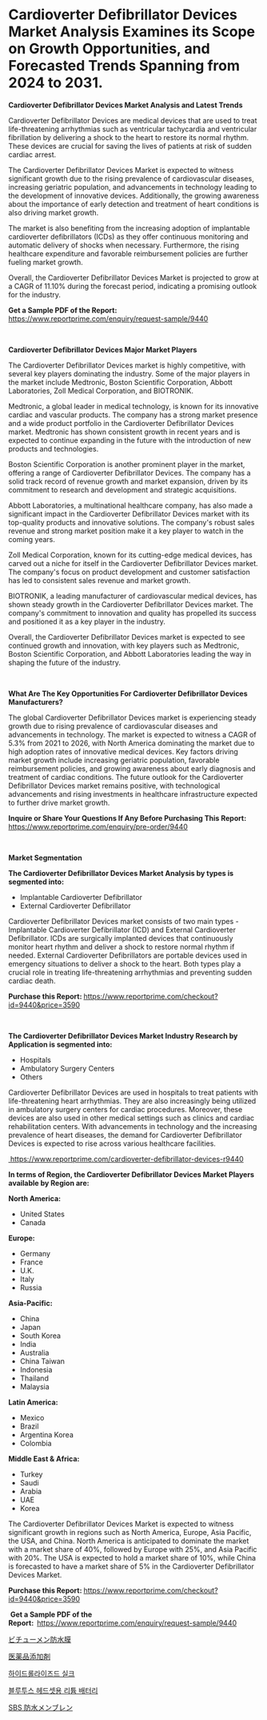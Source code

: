 <p><h1>Cardioverter Defibrillator Devices Market Analysis Examines its Scope on Growth Opportunities, and Forecasted Trends Spanning from 2024 to 2031.</h1></p><p><strong>Cardioverter Defibrillator Devices Market Analysis and Latest Trends</strong></p>
<p><p>Cardioverter Defibrillator Devices are medical devices that are used to treat life-threatening arrhythmias such as ventricular tachycardia and ventricular fibrillation by delivering a shock to the heart to restore its normal rhythm. These devices are crucial for saving the lives of patients at risk of sudden cardiac arrest.</p><p>The Cardioverter Defibrillator Devices Market is expected to witness significant growth due to the rising prevalence of cardiovascular diseases, increasing geriatric population, and advancements in technology leading to the development of innovative devices. Additionally, the growing awareness about the importance of early detection and treatment of heart conditions is also driving market growth.</p><p>The market is also benefiting from the increasing adoption of implantable cardioverter defibrillators (ICDs) as they offer continuous monitoring and automatic delivery of shocks when necessary. Furthermore, the rising healthcare expenditure and favorable reimbursement policies are further fueling market growth.</p><p>Overall, the Cardioverter Defibrillator Devices Market is projected to grow at a CAGR of 11.10% during the forecast period, indicating a promising outlook for the industry.</p></p>
<p><strong>Get a Sample PDF of the Report:&nbsp;</strong> <a href="https://www.reportprime.com/enquiry/request-sample/9440">https://www.reportprime.com/enquiry/request-sample/9440</a></p>
<p>&nbsp;</p>
<p><strong>Cardioverter Defibrillator Devices Major Market Players</strong></p>
<p><p>The Cardioverter Defibrillator Devices market is highly competitive, with several key players dominating the industry. Some of the major players in the market include Medtronic, Boston Scientific Corporation, Abbott Laboratories, Zoll Medical Corporation, and BIOTRONIK.</p><p>Medtronic, a global leader in medical technology, is known for its innovative cardiac and vascular products. The company has a strong market presence and a wide product portfolio in the Cardioverter Defibrillator Devices market. Medtronic has shown consistent growth in recent years and is expected to continue expanding in the future with the introduction of new products and technologies.</p><p>Boston Scientific Corporation is another prominent player in the market, offering a range of Cardioverter Defibrillator Devices. The company has a solid track record of revenue growth and market expansion, driven by its commitment to research and development and strategic acquisitions.</p><p>Abbott Laboratories, a multinational healthcare company, has also made a significant impact in the Cardioverter Defibrillator Devices market with its top-quality products and innovative solutions. The company's robust sales revenue and strong market position make it a key player to watch in the coming years.</p><p>Zoll Medical Corporation, known for its cutting-edge medical devices, has carved out a niche for itself in the Cardioverter Defibrillator Devices market. The company's focus on product development and customer satisfaction has led to consistent sales revenue and market growth.</p><p>BIOTRONIK, a leading manufacturer of cardiovascular medical devices, has shown steady growth in the Cardioverter Defibrillator Devices market. The company's commitment to innovation and quality has propelled its success and positioned it as a key player in the industry.</p><p>Overall, the Cardioverter Defibrillator Devices market is expected to see continued growth and innovation, with key players such as Medtronic, Boston Scientific Corporation, and Abbott Laboratories leading the way in shaping the future of the industry.</p></p>
<p>&nbsp;</p>
<p><strong>What Are The Key Opportunities For Cardioverter Defibrillator Devices Manufacturers?</strong></p>
<p><p>The global Cardioverter Defibrillator Devices market is experiencing steady growth due to rising prevalence of cardiovascular diseases and advancements in technology. The market is expected to witness a CAGR of 5.3% from 2021 to 2026, with North America dominating the market due to high adoption rates of innovative medical devices. Key factors driving market growth include increasing geriatric population, favorable reimbursement policies, and growing awareness about early diagnosis and treatment of cardiac conditions. The future outlook for the Cardioverter Defibrillator Devices market remains positive, with technological advancements and rising investments in healthcare infrastructure expected to further drive market growth.</p></p>
<p><strong>Inquire or Share Your Questions If Any Before Purchasing This Report:</strong> <a href="https://www.reportprime.com/enquiry/pre-order/9440">https://www.reportprime.com/enquiry/pre-order/9440</a></p>
<p>&nbsp;</p>
<p><strong>Market Segmentation</strong></p>
<p><strong>The Cardioverter Defibrillator Devices Market Analysis by types is segmented into:</strong></p>
<p><ul><li>Implantable Cardioverter Defibrillator</li><li>External Cardioverter Defibrillator</li></ul></p>
<p><p>Cardioverter Defibrillator Devices market consists of two main types - Implantable Cardioverter Defibrillator (ICD) and External Cardioverter Defibrillator. ICDs are surgically implanted devices that continuously monitor heart rhythm and deliver a shock to restore normal rhythm if needed. External Cardioverter Defibrillators are portable devices used in emergency situations to deliver a shock to the heart. Both types play a crucial role in treating life-threatening arrhythmias and preventing sudden cardiac death.</p></p>
<p><strong>Purchase this Report:&nbsp;</strong><a href="https://www.reportprime.com/checkout?id=9440&price=3590">https://www.reportprime.com/checkout?id=9440&price=3590</a></p>
<p>&nbsp;</p>
<p><strong>The Cardioverter Defibrillator Devices Market Industry Research by Application is segmented into:</strong></p>
<p><ul><li>Hospitals</li><li>Ambulatory Surgery Centers</li><li>Others</li></ul></p>
<p><p>Cardioverter Defibrillator Devices are used in hospitals to treat patients with life-threatening heart arrhythmias. They are also increasingly being utilized in ambulatory surgery centers for cardiac procedures. Moreover, these devices are also used in other medical settings such as clinics and cardiac rehabilitation centers. With advancements in technology and the increasing prevalence of heart diseases, the demand for Cardioverter Defibrillator Devices is expected to rise across various healthcare facilities.</p></p>
<p><a href="https://www.reportprime.com/cardioverter-defibrillator-devices-r9440">&nbsp;https://www.reportprime.com/cardioverter-defibrillator-devices-r9440</a></p>
<p><strong>In terms of Region, the Cardioverter Defibrillator Devices Market Players available by Region are:</strong></p>
<p>
    <p> <strong> North America: </strong>
        <ul>
            <li>United States</li>
            <li>Canada</li>
        </ul>
        </p> 
    <p> <strong> Europe: </strong>
        <ul>
            <li>Germany</li>
            <li>France</li>
            <li>U.K.</li>
            <li>Italy</li>
            <li>Russia</li>
        </ul>
        </p> 
    <p> <strong> Asia-Pacific: </strong>
        <ul>
            <li>China</li>
            <li>Japan</li>
            <li>South Korea</li>
            <li>India</li>
            <li>Australia</li>
            <li>China Taiwan</li>
            <li>Indonesia</li>
            <li>Thailand</li>
            <li>Malaysia</li>
        </ul>
        </p> 
    <p> <strong> Latin America: </strong>
        <ul>
            <li>Mexico</li>
            <li>Brazil</li>
            <li>Argentina Korea</li>
            <li>Colombia</li>
        </ul>
        </p> 
    <p> <strong> Middle East & Africa: </strong>
        <ul>
            <li>Turkey</li>
            <li>Saudi</li>
            <li>Arabia</li>
            <li>UAE</li>
            <li>Korea</li>
        </ul>
    </p>
    </p>
<p><p>The Cardioverter Defibrillator Devices Market is expected to witness significant growth in regions such as North America, Europe, Asia Pacific, the USA, and China. North America is anticipated to dominate the market with a market share of 40%, followed by Europe with 25%, and Asia Pacific with 20%. The USA is expected to hold a market share of 10%, while China is forecasted to have a market share of 5% in the Cardioverter Defibrillator Devices Market.</p></p>
<p><strong>Purchase this Report: </strong><a href="https://www.reportprime.com/checkout?id=9440&price=3590">https://www.reportprime.com/checkout?id=9440&price=3590</a></p>
<p>&nbsp;<strong>Get a Sample PDF of the Report:&nbsp;&nbsp;</strong><a href="https://www.reportprime.com/enquiry/request-sample/9440">https://www.reportprime.com/enquiry/request-sample/9440</a></p>
<p><strong></strong></p>
<p><p><a href="https://github.com/pepo3k/Market-Research-Report-List-1/blob/main/747882523584.md">ビチューメン防水膜</a></p><p><a href="https://medium.com/@jefferyyan895/%E8%96%AC%E5%93%81%E3%81%AE%E6%B7%BB%E5%8A%A0%E5%89%A4%E5%B8%82%E5%A0%B4%E3%83%AC%E3%83%9D%E3%83%BC%E3%83%88%E3%81%AF-%E3%81%93%E3%81%AE%E5%B8%82%E5%A0%B4%E3%81%AE%E6%9C%80%E6%96%B0%E3%81%AE%E3%83%88%E3%83%AC%E3%83%B3%E3%83%89%E3%82%84%E6%88%90%E9%95%B7%E6%A9%9F%E4%BC%9A%E3%82%92%E6%98%8E%E3%82%89%E3%81%8B%E3%81%AB%E3%81%97%E3%81%A6%E3%81%84%E3%81%BE%E3%81%99-36fc896945e7">医薬品添加剤</a></p><p><a href="https://github.com/vss5505pa7z1p/Market-Research-Report-List-1/blob/main/433713121402.md">하이드롤라이즈드 실크</a></p><p><a href="https://medium.com/@crumbles67678/%EB%A6%AC%ED%8A%AC-%EB%B0%B0%ED%84%B0%EB%A6%AC-%EB%B8%94%EB%A3%A8%ED%88%AC%EC%8A%A4-%ED%97%A4%EB%93%9C%EC%85%8B-%EC%8B%9C%EC%9E%A5-%EA%B7%9C%EB%AA%A8%EB%8A%94-%EA%B8%80%EB%A1%9C%EB%B2%8C-%EC%82%B0%EC%97%85%EC%97%90%EC%84%9C-%EA%B0%80%EC%9E%A5-%EC%A2%8B%EC%9D%80-%EB%A7%88%EC%BC%80%ED%8C%85-%EC%B1%84%EB%84%90%EC%9D%84-%EB%82%98%ED%83%80%EB%83%85%EB%8B%88%EB%8B%A4-e1ca56d79a17">블루투스 헤드셋용 리튬 배터리</a></p><p><a href="https://github.com/vhemk0794148/Market-Research-Report-List-1/blob/main/312103023583.md">SBS 防水メンブレン</a></p></p>